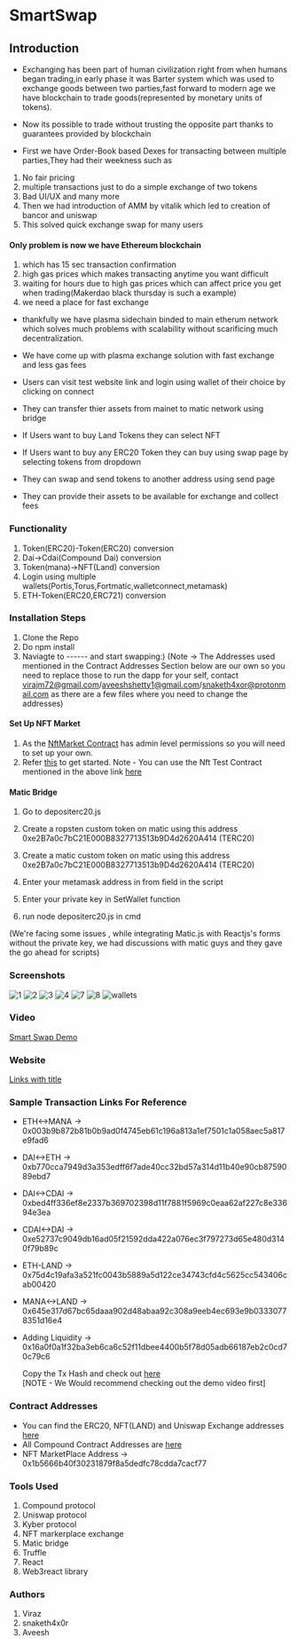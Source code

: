 
# SmartSwap

## Introduction

- Exchanging has been part of human civilization right from when humans began trading,in early phase it was Barter system which was used to exchange goods between two parties,fast forward to modern age we have blockchain to trade goods(represented by monetary units of tokens).

- Now its possible to trade without trusting the opposite part thanks to guarantees provided by blockchain

- First we have Order-Book based Dexes for transacting between multiple parties,They had their weekness such as                
1. No fair pricing
2. multiple transactions just to do a simple exchange of two tokens
3. Bad UI/UX and many more
4. Then we had introduction of AMM by vitalik which led to creation of bancor and uniswap
5. This solved quick exchange swap for many users

#### Only problem is now we have Ethereum blockchain

1. which has 15 sec transaction confirmation
2. high gas prices which makes transacting anytime you want difficult
3. waiting for hours due to high gas prices which can affect price you get when trading(Makerdao black thursday is such a example)
4. we need a place for fast exchange

- thankfully we have plasma sidechain binded to main etherum network which solves much problems with scalability without scarificing much decentralization.
- We have come up with plasma exchange solution with fast exchange and less gas fees

- Users can visit test website link and login using wallet of their choice by clicking on connect

- They can transfer thier assets from mainet to matic network using bridge

- If Users want to buy Land Tokens they can select NFT

- If Users want to buy any ERC20 Token they can buy using swap page by selecting tokens from dropdown

- They can swap and send tokens to another address using send page

- They can provide their assets to be available for exchange and collect fees

### Functionality

1. Token(ERC20)-Token(ERC20) conversion
2. Dai->Cdai(Compound Dai) conversion
3. Token(mana)->NFT(Land) conversion
4. Login using multiple wallets(Portis,Torus,Fortmatic,walletconnect,metamask)
5. ETH-Token(ERC20,ERC721) conversion

### Installation Steps
1. Clone the Repo
2. Do npm install
3. Naviagte to ------ and start swapping:)
   (Note -> The Addresses used mentioned in the Contract Addresses Section below are our own so you need to replace those to run the dapp    for your self, contact virajm72@gmail.com/aveeshshetty1@gmail.com/snaketh4xor@protonmail.com as there are a few files where you need   to change the addresses)

#### Set Up NFT Market
1. As the [NftMarket Contract](https://github.com/viraj124/Smart-Swap-Protocol/blob/master/NFT-Exchange/contracts/NFTMarketplace.sol) has admin level permissions so you will need to set up your own.
2. Refer [this](https://gist.github.com/snaketh4x0r/78e673a3c865ac5240aad49d4751d8dc) to get started.
   Note - You can use the Nft Test Contract mentioned in the above link [here](https://gist.github.com/snaketh4x0r/6968fa193cf7b46e801529478375e737)
   
#### Matic Bridge 

1. Go to depositerc20.js

2. Create a ropsten custom token on matic using this address
0xe2B7a0c7bC21E000B8327713513b9D4d2620A414 (TERC20)

3. Create a matic custom token on matic using this address
0xe2B7a0c7bC21E000B8327713513b9D4d2620A414 (TERC20)

4. Enter your metamask address in from field in the script

5. Enter your private key in SetWallet function

6. run node depositerc20.js in cmd

(We're facing some issues , while integrating Matic.js with Reactjs's forms without the private key, we had discussions with matic guys
and they gave the go ahead for scripts)

### Screenshots
![1](https://user-images.githubusercontent.com/26670962/80628142-8b84e700-8a6e-11ea-9ddd-ea11cb6969c6.png)
![2](https://user-images.githubusercontent.com/26670962/80628145-8cb61400-8a6e-11ea-905c-ef8322c8a573.png)
![3](https://user-images.githubusercontent.com/26670962/80628149-8d4eaa80-8a6e-11ea-8bfa-e824f0411e93.png)
![4](https://user-images.githubusercontent.com/26670962/80628151-8de74100-8a6e-11ea-9f53-1e553b37d2d0.png)
![7](https://user-images.githubusercontent.com/26670962/80628154-8e7fd780-8a6e-11ea-8b2b-33f5f3a0758d.png)
![8](https://user-images.githubusercontent.com/26670962/80628158-8f186e00-8a6e-11ea-8c4d-3d735a6a0dc7.png)
![wallets](https://user-images.githubusercontent.com/48221232/80711820-9bec9e80-8b0e-11ea-86a2-e1e0dde5ff8d.PNG)


### Video
[Smart Swap Demo](https://youtu.be/s1MwWU7gymQ)

### Website
[Links with title](http://localhost/ "link title")

### Sample Transaction Links For Reference
- ETH<->MANA -> 0x003b9b872b81b0b9ad0f4745eb61c196a813a1ef7501c1a058aec5a817e9fad6
- DAI<->ETH -> 0xb770cca7949d3a353edff6f7ade40cc32bd57a314d11b40e90cb8759089ebd7
- DAI<->CDAI -> 0xbed4ff336ef8e2337b369702398d11f7881f5969c0eaa62af227c8e33694e3ea
- CDAI<->DAI -> 0xe52737c9049db16ad05f21592dda422a076ec3f797273d65e480d3140f79b89c
- ETH-LAND -> 0x75d4c19afa3a521fc0043b5889a5d122ce34743cfd4c5625cc543406cab00420
- MANA<->LAND -> 0x645e317d67bc65daaa902d48abaa92c308a9eeb4ec693e9b03330778351d16e4
- Adding Liquidity -> 0x16a0f0a1f32ba3eb6ca6c52f11dbee4400b5f78d05adb66187eb2c0cd70c79c6

  Copy the Tx Hash and check out [here](https://explorer.testnet2.matic.network/)<br/>
  [NOTE - We Would recommend checking out the demo video first]
  
### Contract Addresses
- You can find the ERC20, NFT(LAND) and Uniswap Exchange addresses [here](https://github.com/viraj124/Smart-Swap-Protocol/blob/master/src/contexts/Tokens.js)
- All Compound Contract Addresses are [here](https://github.com/viraj124/Smart-Swap-Protocol/blob/master/Compound%20Contract%20Addresses.txt)
- NFT MarketPlace Address -> 0x1b5666b40f30231879f8a5dedfc78cdda7cacf77

### Tools Used

1. Compound protocol
2. Uniswap protocol
3. Kyber protocol
4. NFT markerplace exchange
5. Matic bridge
6. Truffle
7. React
8. Web3react library

### Authors

1. Viraz
2. snaketh4x0r
3. Aveesh
